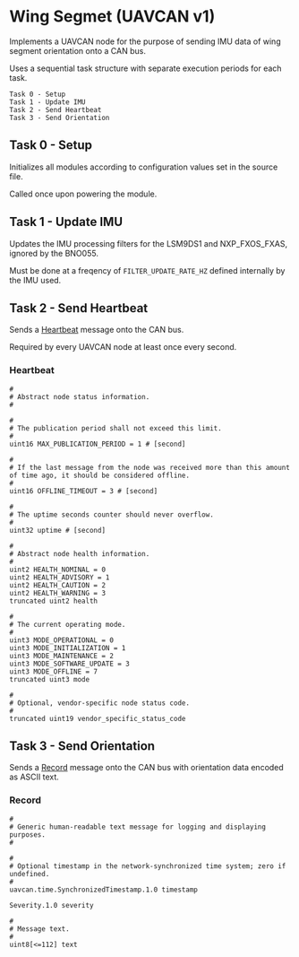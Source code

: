 # Wing Segmet (UAVCAN v1)

Implements a UAVCAN node for the purpose of sending IMU data of wing segment orientation onto a CAN bus.

Uses a sequential task structure with separate execution periods for each task.

    Task 0 - Setup
    Task 1 - Update IMU
    Task 2 - Send Heartbeat
    Task 3 - Send Orientation

## Task 0 - Setup

Initializes all modules according to configuration values set in the source file. 

Called once upon powering the module.

## Task 1 - Update IMU

Updates the IMU processing filters for the LSM9DS1 and NXP_FXOS_FXAS, ignored by the BNO055. 

Must be done at a freqency of `FILTER_UPDATE_RATE_HZ` defined internally by the IMU used.

## Task 2 - Send Heartbeat

Sends a [Heartbeat](https://uavcan.org/specification/UAVCAN_Specification_v1.0-alpha.pdf) message onto the CAN bus. 

Required by every UAVCAN node at least once every second.

### Heartbeat

```
#
# Abstract node status information.
#

#
# The publication period shall not exceed this limit.
#
uint16 MAX_PUBLICATION_PERIOD = 1 # [second]

#
# If the last message from the node was received more than this amount of time ago, it should be considered offline.
#
uint16 OFFLINE_TIMEOUT = 3 # [second]

#
# The uptime seconds counter should never overflow.
#
uint32 uptime # [second]

#
# Abstract node health information. 
#
uint2 HEALTH_NOMINAL = 0
uint2 HEALTH_ADVISORY = 1
uint2 HEALTH_CAUTION = 2
uint2 HEALTH_WARNING = 3
truncated uint2 health

#
# The current operating mode.
#
uint3 MODE_OPERATIONAL = 0
uint3 MODE_INITIALIZATION = 1
uint3 MODE_MAINTENANCE = 2
uint3 MODE_SOFTWARE_UPDATE = 3
uint3 MODE_OFFLINE = 7
truncated uint3 mode

#
# Optional, vendor-specific node status code.
#
truncated uint19 vendor_specific_status_code

```

## Task 3 - Send Orientation

Sends a [Record](https://uavcan.org/specification/UAVCAN_Specification_v1.0-alpha.pdf) message onto the CAN bus with orientation data encoded as ASCII text.

### Record

```
#
# Generic human-readable text message for logging and displaying purposes.
#

#
# Optional timestamp in the network-synchronized time system; zero if undefined.
#
uavcan.time.SynchronizedTimestamp.1.0 timestamp

Severity.1.0 severity

#
# Message text.
#
uint8[<=112] text
```

